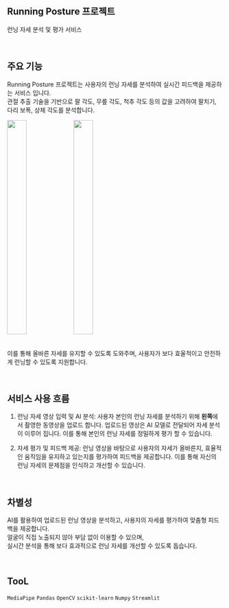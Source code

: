 ## Running Posture 프로젝트

런닝 자세 분석 및 평가 서비스

</br>

## 주요 기능

Running Posture 프로젝트는 사용자의 런닝 자세를 분석하여 실시간 피드백을 제공하는 서비스 입니다.
</br> 관절 추출 기술을 기반으로 팔 각도, 무릎 각도, 척추 각도 등의 값을 고려하여 팔치기, 다리 보폭, 상체 각도를 분석합니다.

<img src="https://github.com/user-attachments/assets/de20e27e-2343-4524-8739-167f834af2b1" width="30%" height="500px" />
<img src="https://github.com/user-attachments/assets/c9e23923-4e18-4f2b-a8c7-a1464c91b919" width="30%" height="500px" />

</br> 이를 통해 올바른 자세를 유지할 수 있도록 도와주며, 사용자가 보다 효울적이고 안전하게 런닝할 수 있도록 지원합니다.





</br>

## 서비스 사용 흐름

1. 런닝 자세 영상 입력 및 AI 분석: 사용자 본인의 런닝 자세를 분석하기 위해 **왼쪽**에서 촬영한 동영상을 업로드 합니다. 업로드된 영상은 AI 모델로 전달되어 자세 분석이 이루어 집니다. 이를 통해 본인의 런닝 자세를 정밀하게 평가 할 수 있습니다.

2. 자세 평가 및 피드백 제공: 런닝 영상을 바탕으로 사용자의 자세가 올바른지, 효율적인 움직임을 유지하고 있는지를 평가하여 피드백을 제공합니다. 이를 통해 자신의 런닝 자세의 문제점을 인식하고 개선할 수 있습니다.

</br>

## 차별성

AI를 활용하여 업로드된 런닝 영상을 분석하고, 사용자의 자세를 평가하여 맞춤형 피드백을 제공합니다.</br> 얼굴이 직접 노출되지 않아 부담 없이 이용할 수 있으며,</br> 실시간 분석을 통해 보다 효과적으로 런닝 자세를 개선할 수 있도록 돕습니다.

</br>

## TooL

`MediaPipe`  `Pandas`  `OpenCV` `scikit-learn` `Numpy` `Streamlit`
